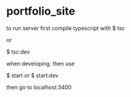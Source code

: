 # portfolio_site

to run server first compile typescript with
$ tsc

or

$ tsc:dev

when developing.
then use

$ start
or
$ start:dev

then go to localhost:3400